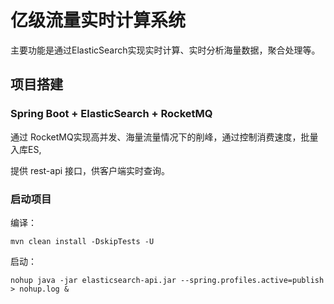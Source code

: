 # 亿级流量实时计算系统

主要功能是通过ElasticSearch实现实时计算、实时分析海量数据，聚合处理等。

## 项目搭建

### Spring Boot + ElasticSearch + RocketMQ

通过 RocketMQ实现高并发、海量流量情况下的削峰，通过控制消费速度，批量入库ES,

提供 rest-api 接口，供客户端实时查询。




### 启动项目

编译：
````
mvn clean install -DskipTests -U
````
启动：
````
nohup java -jar elasticsearch-api.jar --spring.profiles.active=publish > nohup.log & 
````
